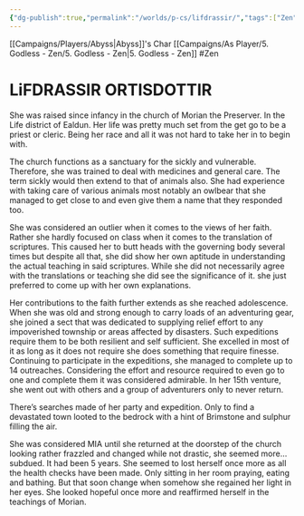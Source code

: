 ```yaml
---
{"dg-publish":true,"permalink":"/worlds/p-cs/lifdrassir/","tags":["Zen","Other"]}
---
```


[[Campaigns/Players/Abyss\|Abyss]]'s Char
[[Campaigns/As Player/5. Godless - Zen/5. Godless - Zen\|5. Godless - Zen]]
#Zen
# LiFDRASSIR ORTISDOTTIR

She was raised since infancy in the church of Morian the Preserver. In the Life district of Ealdun. Her life was pretty much set from the get go to be a priest or cleric. Being her race and all it was not hard to take her in to begin with.

The church functions as a sanctuary for the sickly and vulnerable. Therefore, she was trained to deal with medicines and general care. The term sickly would then extend to that of animals also. She had experience with taking care of various animals most notably an owlbear that she managed to get close to and even give them a name that they responded too.

She was considered an outlier when it comes to the views of her faith. Rather she hardly focused on class when it comes to the translation of scriptures. This caused her to butt heads with the governing body several times but despite all that, she did show her own aptitude in understanding the actual teaching in said scriptures. While she did not necessarily agree with the translations or teaching she did see the significance of it. she just preferred to come up with her own explanations.

Her contributions to the faith further extends as she reached adolescence. When she was old and strong enough to carry loads of an adventuring gear, she joined a sect that was dedicated to supplying relief effort to any impoverished township or areas affected by disasters. Such expeditions require them to be both resilient and self sufficient. She excelled in most of it as long as it does not require she does something that require finesse. Continuing to participate in the expeditions, she managed to complete up to 14 outreaches. Considering the effort and resource required to even go to one and complete them it was considered admirable. In her 15th venture, she went out with others and a group of adventurers only to never return.

There’s searches made of her party and expedition. Only to find a devastated town looted to the bedrock with a hint of Brimstone and sulphur filling the air.

She was considered MIA until she returned at the doorstep of the church looking rather frazzled and changed while not drastic, she seemed more… subdued. It had been 5 years. She seemed to lost herself once more as all the health checks have been made. Only sitting in her room praying, eating and bathing. But that soon change when somehow she regained her light in her eyes. She looked hopeful once more and reaffirmed herself in the teachings of Morian.
